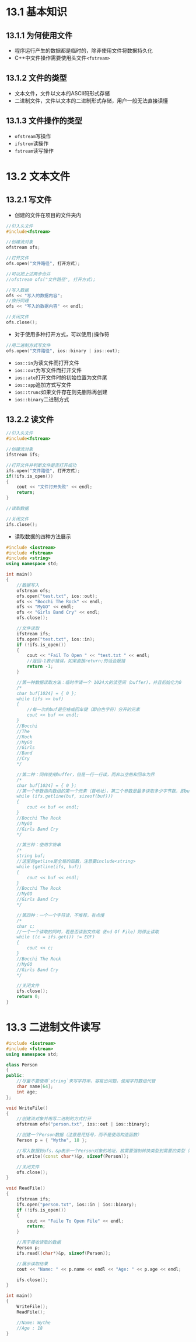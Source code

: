 # 13.1 基本知识
## 13.1.1 为何使用文件
- 程序运行产生的数据都是临时的，除非使用文件将数据持久化
- C++中文件操作需要使用头文件`<fstream>`
## 13.1.2 文件的类型
- 文本文件，文件以文本的ASCII码形式存储
- 二进制文件，文件以文本的二进制形式存储，用户一般无法直接读懂
## 13.1.3 文件操作的类型
- `ofstream`写操作
- `ifstrem`读操作
- `fstream`读写操作
# 13.2 文本文件
## 13.2.1 写文件
- 创建的文件在项目的文件夹内
```CPP
//引入头文件
#include<fstream>

//创建流对象
ofstream ofs;

//打开文件
ofs.open("文件路径", 打开方式);

//可以把上述两步合并
//ofstream ofs("文件路径", 打开方式);

//写入数据
ofs << "写入的数据内容";
//换行同理
ofs << "写入的数据内容" << endl;

//关闭文件
ofs.close();
```
- 对于使用多种打开方式，可以使用`|`操作符
```CPP
//用二进制方式写文件
ofs.open("文件路径", ios::binary | ios::out);
```
- `ios::in`为读文件而打开文件
- `ios::out`为写文件而打开文件
- `ios::ate`打开文件时的初始位置为文件尾
- `ios::app`追加方式写文件
- `ios::trunc`如果文件存在则先删除再创建
- `ios::binary`二进制方式
## 13.2.2 读文件
```CPP
//引入头文件
#include<fstream>

//创建流对象
ifstream ifs;

//打开文件并判断文件是否打开成功
ifs.open("文件路径", 打开方式);
if(!ifs.is_open())
{
	cout << "文件打开失败" << endl;
	return;
}

//读取数据

//关闭文件
ifs.close();
```
- 读取数据的四种方法展示
```CPP
#include <iostream>
#include <fstream>
#include <string>
using namespace std;

int main()
{
	//数据写入
	ofstream ofs;
	ofs.open("test.txt", ios::out);
	ofs << "Bocchi The Rock" << endl;
	ofs << "MyGO" << endl;
	ofs << "Girls Band Cry" << endl;
	ofs.close();

	//文件读取
	ifstream ifs;
	ifs.open("test.txt", ios::in);
	if (!ifs.is_open())
	{
		cout << "Fail To Open " << "test.txt " << endl;
		//返回-1表示错误，如果直接return;的话会报错
		return -1;
	}

	//第一种数据读取方法：临时申请一个 1024大的读空间（buffer)，并且初始化为0
	/*
	char buf[1024] = { 0 };
	while (ifs >> buf)
	{
		//每一次的buf是空格或回车键（即白色字符）分开的元素
		cout << buf << endl;
	}
	//Bocchi
	//The
	//Rock
	//MyGO
	//Girls
	//Band
	//Cry
	*/

	//第二种：同样使用buffer，但是一行一行读，而非以空格和回车为界
	/*
	char buf[1024] = { 0 };
	//第一个参数指向数组的第一个元素（首地址），第二个参数是最多读取多少字节数，即buffer的大小（即1024字节，但还是最好使用sizeof）
	while (ifs.getline(buf, sizeof(buf)))
	{
		cout << buf << endl;
	}
	//Bocchi The Rock
	//MyGO
	//Girls Band Cry
	*/

	//第三种：使用字符串
	/*
	string buf;
	//这里的getline是全局的函数，注意要include<string>
	while (getline(ifs, buf))
	{
		cout << buf << endl;
	}
	//Bocchi The Rock
	//MyGO
	//Girls Band Cry
	*/

	//第四种：一个一个字符读，不推荐，有点慢
	/*
	char c;
	//一个一个读取的同时，若是否读到文件尾（End Of File）则停止读取
	while ((c = ifs.get()) != EOF)
	{
		cout << c;
	}
	//Bocchi The Rock
	//MyGO
	//Girls Band Cry
	*/

	//关闭文件
	ifs.close();
	return 0;
}
```
# 13.3 二进制文件读写
```CPP
#include <iostream>
#include <fstream>
using namespace std;

class Person
{
public:
	//尽量不要使用`string`来写字符串，容易出问题，使用字符数组代替
	char name[64];
	int age;
};

void WriteFile()
{
	//创建流对象并用写二进制的方式打开
	ofstream ofs("person.txt", ios::out | ios::binary);

	//创建一个Person数据（注意是花括号，而不是使用构造函数）
	Person p = { "Wythe", 18 };

	//写入数据到ofs，&p表示一个Person对象的地址，故需要强制转换类型到需要的类型（const char*）上，第二个参数是每个Person对象的占用内存大小
	ofs.write((const char*)&p, sizeof(Person));

	//关闭文件
	ofs.close();
}

void ReadFile()
{
	ifstream ifs;
	ifs.open("person.txt", ios::in | ios::binary);
	if (!ifs.is_open())
	{
		cout << "Faile To Open File" << endl;
		return;
	}

	//用于接收读取的数据
	Person p;
	ifs.read((char*)&p, sizeof(Person));

	//展示读取结果
	cout << "Name: " << p.name << endl << "Age: " << p.age << endl;

	ifs.close();
}

int main()
{
	WriteFile();
	ReadFile();

	//Name: Wythe
	//Age : 18
}
```